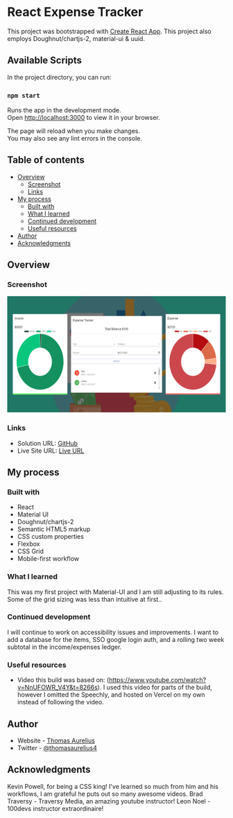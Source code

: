 
# React Expense Tracker

This project was bootstrapped with [Create React App](https://github.com/facebook/create-react-app).
This project also employs Doughnut/chartjs-2, material-ui & uuid.

## Available Scripts

In the project directory, you can run:

### `npm start`

Runs the app in the development mode.\
Open [http://localhost:3000](http://localhost:3000) to view it in your browser.

The page will reload when you make changes.\
You may also see any lint errors in the console.

## Table of contents

-  [Overview](#overview)
   -  [Screenshot](#screenshot)
   -  [Links](#links)
-  [My process](#my-process)
   -  [Built with](#built-with)
   -  [What I learned](#what-i-learned)
   -  [Continued development](#continued-development)
   -  [Useful resources](#useful-resources)
-  [Author](#author)
-  [Acknowledgments](#acknowledgments)

## Overview


### Screenshot

![](.//src/assets/react_expense_tracker_landscape.png)

### Links

-  Solution URL: [GitHub](https://github.com/ThomasAurelius/react_expense_tracker)
-  Live Site URL: [Live URL](https://vercel.com/thomasaurelius/react-expense-tracker)

## My process

### Built with

-  React
-  Material UI
-  Doughnut/chartjs-2
-  Semantic HTML5 markup
-  CSS custom properties
-  Flexbox
-  CSS Grid
-  Mobile-first workflow

### What I learned

This was my first project with Material-UI and I am still adjusting to its rules. Some of the grid sizing was less than intuitive at first..

### Continued development

I will continue to work on accessibility issues and improvements.
I want to add a database for the items, SSO google login auth, and a rolling two week subtotal in the income/expenses ledger.

### Useful resources

-  Video this build was based on: (https://www.youtube.com/watch?v=NnUFOWR_V4Y&t=8266s). I used this video for parts of the build, however I omitted the Speechly, and hosted on Vercel on my own instead of following the video.

## Author

-  Website - [Thomas Aurelius](https://thomasaurelius.com)
-  Twitter - [@thomasaurelius4](https://www.twitter.com/thomasaurelius4)

## Acknowledgments

Kevin Powell, for being a CSS king! I've learned so much from him and his workflows, I am grateful he puts out so many awesome videos.
Brad Traversy - Traversy Media, an amazing youtube instructor!
Leon Noel - 100devs instructor extraordinaire!

